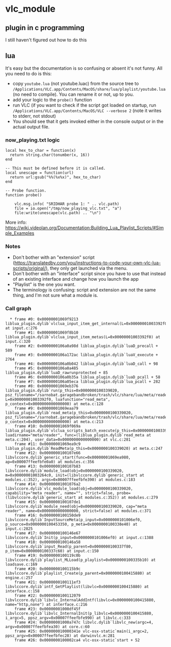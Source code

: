 # vlc_module

## plugin in c programming

I still haven't figured out how to do this

## lua

It's easy but the documentation is so confusing or absent it's not funny. All you need to do is this:

* copy `youtube.lua` (not youtube.luac) from the source tree to `/Applications/VLC.app/Contents/MacOS/share/lua/playlist/youtube.lua` (no need to compile). You can rename it or not, up to you.
* add your logic to the `probe()` function
* run VLC (if you want to check if the script got loaded on startup, run `/Applications/VLC.app/Contents/MacOS/VLC --verbose 2` (note it writes to stderr, not stdout)
* You should see that it gets invoked either in the console output or in the actual output file.

### now_playing.txt logic

```
local hex_to_char = function(x)
  return string.char(tonumber(x, 16))
end

-- This must be defined before it is called.
local unescape = function(url)
  return url:gsub("%%(%x%x)", hex_to_char)
end

-- Probe function.
function probe()

	vlc.msg.info( "SRIDHAR probe 1: " .. vlc.path)
	file = io.open("/tmp/now_playing_vlc.txt", "a")
	file:write(unescape(vlc.path) .. "\n")
```

More info: https://wiki.videolan.org/Documentation:Building_Lua_Playlist_Scripts/#Simple_Examples

### Notes
* Don't bother with an "extension" script (https://translatedby.com/you/instructions-to-code-your-own-vlc-lua-scripts/original/), they only get launched via the menu.
* Don't bother with an "interface" script since you have to use that instead of an existing interface and change how you launch the app
* "Playlist" is the one you want.
* The terminology is confusing: script and extension are not the same thing, and I'm not sure what a module is.

### Call graph

```
  * frame #0: 0x00000001069f9213 liblua_plugin.dylib`vlclua_input_item_get_internal(L=0x00000001003392f0) at input.c:276
    frame #1: 0x00000001069f8b10 liblua_plugin.dylib`vlclua_input_item_metas(L=0x00000001003392f0) at input.c:320
    frame #2: 0x0000000106a0a98d liblua_plugin.dylib`luaD_precall + 589
    frame #3: 0x0000000106a172ac liblua_plugin.dylib`luaV_execute + 2764
    frame #4: 0x0000000106a0b042 liblua_plugin.dylib`luaD_call + 98
    frame #5: 0x0000000106a0a485 liblua_plugin.dylib`luaD_rawrunprotected + 85
    frame #6: 0x0000000106a0b35a liblua_plugin.dylib`luaD_pcall + 58
    frame #7: 0x0000000106a05eca liblua_plugin.dylib`lua_pcall + 282
    frame #8: 0x00000001069eb376 liblua_plugin.dylib`run(p_this=0x0000000100339020, psz_filename="/sarnobat.garagebandbroken/trash/vlc/share/lua/meta/reader/filename.lua", L=0x00000001003392f0, luafunction="read_meta", p_context=0x0000000000000000) at meta.c:128
    frame #9: 0x00000001069eaa79 liblua_plugin.dylib`read_meta(p_this=0x0000000100339020, psz_filename="/sarnobat.garagebandbroken/trash/vlc/share/lua/meta/reader/filename.lua", p_context=0x0000000000000000) at meta.c:213
    frame #10: 0x00000001069f069a liblua_plugin.dylib`vlclua_scripts_batch_execute(p_this=0x0000000100339020, luadirname="meta/reader", func=(liblua_plugin.dylib`read_meta at meta.c:204), user_data=0x0000000000000000) at vlc.c:281
    frame #11: 0x00000001069ea9c9 liblua_plugin.dylib`ReadMeta(p_this=0x0000000100339020) at meta.c:247
    frame #12: 0x0000000100107e66 libvlccore.dylib`generic_start(func=0x00000001069ea980, ap=0x00007ffeefbfe0a0) at modules.c:356
    frame #13: 0x0000000100107b83 libvlccore.dylib`module_load(obj=0x0000000100339020, m=0x00000001003264c0, init=(libvlccore.dylib`generic_start at modules.c:352), args=0x00007ffeefbfe390) at modules.c:183
    frame #14: 0x00000001001076a2 libvlccore.dylib`vlc_module_load(obj=0x0000000100339020, capability="meta reader", name="", strict=false, probe=(libvlccore.dylib`generic_start at modules.c:352)) at modules.c:279
    frame #15: 0x0000000100107de1 libvlccore.dylib`module_need(obj=0x0000000100339020, cap="meta reader", name=0x0000000000000000, strict=false) at modules.c:371
    frame #16: 0x0000000100150de9 libvlccore.dylib`InputSourceMeta(p_input=0x0000000101006ef0, p_source=0x0000000100453350, p_meta=0x0000000100338e40) at input.c:2825
    frame #17: 0x0000000100146e67 libvlccore.dylib`Init(p_input=0x0000000101006ef0) at input.c:1388
    frame #18: 0x0000000100146a58 libvlccore.dylib`input_Read(p_parent=0x0000000100337f80, p_item=0x0000000100337c60) at input.c:150
    frame #19: 0x0000000100119c0b libvlccore.dylib`playlist_MLLoad(p_playlist=0x0000000100335b10) at loadsave.c:169
    frame #20: 0x0000000100115b9c libvlccore.dylib`playlist_Create(p_parent=0x0000000100415880) at engine.c:257
    frame #21: 0x0000000100111ef3 libvlccore.dylib`intf_GetPlaylist(libvlc=0x0000000100415880) at interface.c:158
    frame #22: 0x0000000100112079 libvlccore.dylib`libvlc_InternalAddIntf(libvlc=0x0000000100415880, name="http,none") at interface.c:216
    frame #23: 0x00000001000df45f libvlccore.dylib`libvlc_InternalInit(p_libvlc=0x0000000100415880, i_argc=5, ppsz_argv=0x00007ffeefbfe990) at libvlc.c:333
    frame #24: 0x00000001000a747c libvlc.dylib`libvlc_new(argc=4, argv=0x00007ffeefbfea30) at core.c:60
    frame #25: 0x000000010000341e vlc-osx-static`main(i_argc=2, ppsz_argv=0x00007ffeefbfec28) at darwinvlc.m:281
    frame #26: 0x0000000100002ca4 vlc-osx-static`start + 52
```
